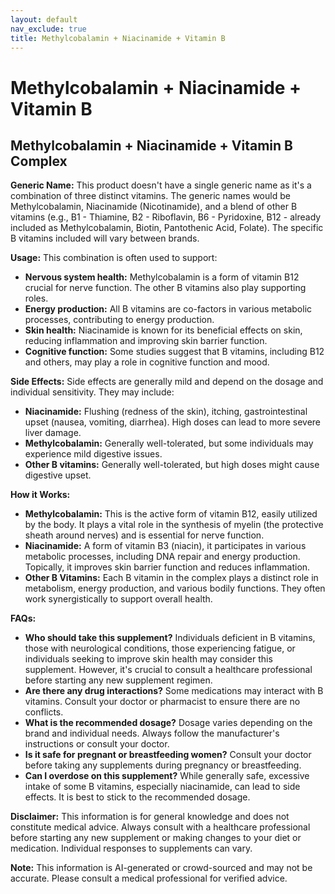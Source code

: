 ```yaml
---
layout: default
nav_exclude: true
title: Methylcobalamin + Niacinamide + Vitamin B
---
```


# Methylcobalamin + Niacinamide + Vitamin B

## Methylcobalamin + Niacinamide + Vitamin B Complex

**Generic Name:**  This product doesn't have a single generic name as it's a combination of three distinct vitamins.  The generic names would be Methylcobalamin, Niacinamide (Nicotinamide), and a blend of other B vitamins (e.g., B1 - Thiamine, B2 - Riboflavin, B6 - Pyridoxine, B12 - already included as Methylcobalamin, Biotin, Pantothenic Acid, Folate). The specific B vitamins included will vary between brands.

**Usage:** This combination is often used to support:

* **Nervous system health:** Methylcobalamin is a form of vitamin B12 crucial for nerve function.  The other B vitamins also play supporting roles.
* **Energy production:**  All B vitamins are co-factors in various metabolic processes, contributing to energy production.
* **Skin health:** Niacinamide is known for its beneficial effects on skin, reducing inflammation and improving skin barrier function.
* **Cognitive function:** Some studies suggest that B vitamins, including B12 and others, may play a role in cognitive function and mood.


**Side Effects:**  Side effects are generally mild and depend on the dosage and individual sensitivity.  They may include:

* **Niacinamide:** Flushing (redness of the skin), itching, gastrointestinal upset (nausea, vomiting, diarrhea).  High doses can lead to more severe liver damage.
* **Methylcobalamin:**  Generally well-tolerated, but some individuals may experience mild digestive issues.
* **Other B vitamins:**  Generally well-tolerated, but high doses might cause digestive upset.


**How it Works:**

* **Methylcobalamin:** This is the active form of vitamin B12, easily utilized by the body. It plays a vital role in the synthesis of myelin (the protective sheath around nerves) and is essential for nerve function.
* **Niacinamide:** A form of vitamin B3 (niacin), it participates in various metabolic processes, including DNA repair and energy production.  Topically, it improves skin barrier function and reduces inflammation.
* **Other B Vitamins:**  Each B vitamin in the complex plays a distinct role in metabolism, energy production, and various bodily functions. They often work synergistically to support overall health.

**FAQs:**

* **Who should take this supplement?** Individuals deficient in B vitamins, those with neurological conditions, those experiencing fatigue, or individuals seeking to improve skin health may consider this supplement.  However, it's crucial to consult a healthcare professional before starting any new supplement regimen.
* **Are there any drug interactions?**  Some medications may interact with B vitamins.  Consult your doctor or pharmacist to ensure there are no conflicts.
* **What is the recommended dosage?**  Dosage varies depending on the brand and individual needs. Always follow the manufacturer's instructions or consult your doctor.
* **Is it safe for pregnant or breastfeeding women?** Consult your doctor before taking any supplements during pregnancy or breastfeeding.
* **Can I overdose on this supplement?**  While generally safe, excessive intake of some B vitamins, especially niacinamide, can lead to side effects.  It is best to stick to the recommended dosage.


**Disclaimer:**  This information is for general knowledge and does not constitute medical advice. Always consult with a healthcare professional before starting any new supplement or making changes to your diet or medication.  Individual responses to supplements can vary.


**Note:** This information is AI-generated or crowd-sourced and may not be accurate. Please consult a medical professional for verified advice.